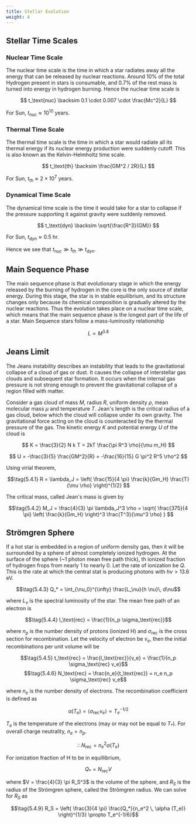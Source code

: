 ```yaml
---
title: Stellar Evolution
weight: 4
---
```


## Stellar Time Scales

### Nuclear Time Scale

The nuclear time scale is the time in which a star radiates away all the energy that can be released by nuclear reactions. Around $10$% of the total Hydrogen present in stars is consumable, and $0.7$% of the rest mass is turned into energy in hydrogen burning. Hence the nuclear time scale is

$$ t_\text{nuc} \backsim 0.1 \cdot 0.007 \cdot \frac{Mc^2}{L} $$

For Sun, $t_\text{nuc} \approx 10^{10}$ years.

### Thermal Time Scale

The thermal time scale is the time in which a star would radiate all its thermal energy if its nuclear energy production were suddenly cutoff. This is also known as the Kelvin-Helmholtz time scale.

$$ t_\text{th} \backsim \frac{GM^2 / 2R}{L} $$

For Sun, $t_\text{th} \approx 2 \times 10^{7}$ years.

### Dynamical Time Scale

The dynamical time scale is the time it would take for a star to collapse if the pressure supporting it against gravity were suddenly removed.

$$ t_\text{dyn} \backsim \sqrt{\frac{R^3}{GM}} $$

For Sun, $t_\text{dyn} \approx 0.5$ hr.

Hence we see that $t_\text{nuc} \gg t_\text{th} \gg t_\text{dyn}$.

## Main Sequence Phase

The main sequence phase is that evolutionary stage in which the energy released by the burning of hydrogen in the core is the only source of stellar energy. During this stage, the star is in stable equilibrium, and its structure changes only because its chemical composition is gradually altered by the nuclear reactions. Thus the evolution takes place on a nuclear time scale, which means that the main sequence phase is the longest part of the life of a star. Main Sequence stars follow a mass-luminosity relationship

$$ L \propto M^{3.8} $$

## Jeans Limit

The Jeans instability describes an instability that leads to the gravitational collapse of a cloud of gas or dust. It causes the collapse of interstellar gas clouds and subsequent star formation. It occurs when the internal gas pressure is not strong enough to prevent the gravitational collapse of a region filled with matter.

Consider a gas cloud of mass $M$, radius $R$, uniform density $\rho$, mean molecular mass $\mu$ and temperature $T$. Jean's length is the critical radius of a gas cloud, below which the cloud will collapse under its own gravity. The gravitational force acting on the cloud is counteracted by the thermal pressure of the gas. The kinetic energy $K$ and potential energy $U$ of the cloud is

$$ K = \frac{3}{2} N k T = 2kT \frac{\pi R^3 \rho}{\mu m_H} $$

$$ U = -\frac{3}{5} \frac{GM^2}{R} = -\frac{16}{15} G \pi^2 R^5 \rho^2 $$

Using virial theorem,

$$\tag{5.4.1} R = \lambda_J = \left( \frac{15}{4 \pi} \frac{k}{Gm_H} \frac{T}{\mu \rho} \right)^{1/2} $$

The critical mass, called Jean's mass is given by

$$\tag{5.4.2} M_J = \frac{4}{3} \pi \lambda_J^3 \rho = \sqrt{ \frac{375}{4 \pi} \left( \frac{k}{Gm_H} \right)^3 \frac{T^3}{\mu^3 \rho} } $$

## Strömgren Sphere

If a hot star is embedded in a region of uniform density gas, then it will be surrounded by a sphere of almost completely ionized hydrogen. At the surface of the sphere (~1 photon mean free path thick), th ionized fraction of hydrogen frops from nearly 1 to nearly 0. Let the rate of ionization be $Q$. This is the rate at which the central stat is producing photons with $h \nu > 13.6 \, \mathrm{eV}$.

$$\tag{5.4.3} Q_* = \int_{\nu_0}^{\infty} \frac{L_\nu}{h \nu}\, d\nu$$

where $L_\nu$ is the spectral luminosity of the star. The mean free path of an electron is

$$\tag{5.4.4} l_\text{rec} = \frac{1}{n_p \sigma_\text{rec}}$$

where $n_p$ is the number density of protons (ionized H) and $\sigma_\text{rec}$ is the cross section for recombination. Let the velocity of electron be $v_e$, then the initial recombinations per unit volume will be

$$\tag{5.4.5} t_\text{rec} = \frac{l_\text{rec}}{v_e} = \frac{1}{n_p \sigma_\text{rec} v_e}$$
$$\tag{5.4.6} N_\text{rec} = \frac{n_e}{t_\text{rec}} = n_e n_p \sigma_\text{rec} v_e$$

where $n_e$ is the number density of electrons. The recombination coefficient is defined as

$$\tag{5.4.7} \alpha(T_e) = \langle \sigma_\text{rec} v_e \rangle \propto T_e^{-1/2}$$

$T_e$ is the temperature of the electrons (may or may not be equal to $T_*$). For overall charge neutrality, $n_e = n_p$.

$$ \therefore N_\text{rec} = n_e^2 \alpha (T_e) $$

For ionization fraction of H to be in equillibrium,

$$\tag{5.4.8} Q_* = N_\text{rec} V$$

where $V = \frac{4}{3} \pi R_S^3$ is the volume of the sphere, and $R_S$ is the radius of the Strömgren sphere, called the Strömgren radius. We can solve for $R_S$ as

$$\tag{5.4.9} R_S = \left( \frac{3}{4 \pi} \frac{Q_*}{n_e^2 \, \alpha (T_e)} \right)^{1/3} \propto T_e^{-1/6}$$
